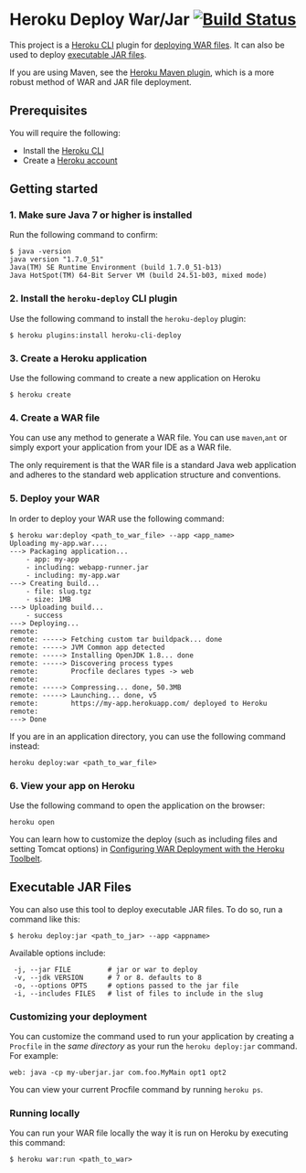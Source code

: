 # Heroku Deploy War/Jar [![Build Status](https://travis-ci.org/heroku/heroku-cli-deploy.svg?branch=master)](https://travis-ci.org/heroku/heroku-cli-deploy)

This project is a [Heroku CLI](https://toolbelt.heroku.com/)
plugin for [deploying WAR files](https://devcenter.heroku.com/articles/war-deployment). It can also be used to deploy
[executable JAR files](#executable-jar-files).

If you are using Maven, see the [Heroku Maven plugin](https://devcenter.heroku.com/articles/deploying-java-applications-with-the-heroku-maven-plugin),
which is a more robust method of WAR and JAR file deployment.

## Prerequisites

You will require the following:

* Install the [Heroku CLI](https://toolbelt.heroku.com/)
* Create a [Heroku account](https://api.heroku.com/signup)

## Getting started

### 1. Make sure Java 7 or higher is installed

Run the following command to confirm:

```sh-session
$ java -version
java version "1.7.0_51"
Java(TM) SE Runtime Environment (build 1.7.0_51-b13)
Java HotSpot(TM) 64-Bit Server VM (build 24.51-b03, mixed mode)
```

### 2. Install the <code>heroku-deploy</code> CLI plugin

Use the following command to install the <code>heroku-deploy</code> plugin:

    $ heroku plugins:install heroku-cli-deploy

### 3. Create a Heroku application

Use the following command to create a new application on Heroku

    $ heroku create

### 4. Create a WAR file

You can use any method to generate a WAR file. You can use <code>maven</code>,<code>ant</code> or simply export your application from your IDE as a WAR file.

The only requirement is that the WAR file is a standard Java web application and adheres to the standard web application structure and conventions.

### 5. Deploy your WAR

In order to deploy your WAR use the following command:

```sh-session
$ heroku war:deploy <path_to_war_file> --app <app_name>
Uploading my-app.war....
---> Packaging application...
    - app: my-app
    - including: webapp-runner.jar
    - including: my-app.war
---> Creating build...
    - file: slug.tgz
    - size: 1MB
---> Uploading build...
    - success
---> Deploying...
remote:
remote: -----> Fetching custom tar buildpack... done
remote: -----> JVM Common app detected
remote: -----> Installing OpenJDK 1.8... done
remote: -----> Discovering process types
remote:        Procfile declares types -> web
remote:
remote: -----> Compressing... done, 50.3MB
remote: -----> Launching... done, v5
remote:        https://my-app.herokuapp.com/ deployed to Heroku
remote:
---> Done
```

If you are in an application directory, you can use the following command instead:

    heroku deploy:war <path_to_war_file>

### 6. View your app on Heroku

Use the following command to open the application on the browser:

    heroku open

You can learn how to customize the deploy (such as including files and setting Tomcat options)
in [Configuring WAR Deployment with the Heroku Toolbelt](https://devcenter.heroku.com/articles/configuring-war-deployment-with-the-heroku-toolbelt).

## Executable JAR Files

You can also use this tool to deploy executable JAR files. To do so, run a command like this:

```
$ heroku deploy:jar <path_to_jar> --app <appname>
```

Available options include:

```
 -j, --jar FILE         # jar or war to deploy
 -v, --jdk VERSION      # 7 or 8. defaults to 8
 -o, --options OPTS     # options passed to the jar file
 -i, --includes FILES   # list of files to include in the slug
```

### Customizing your deployment

You can customize the command used to run your application by creating a `Procfile` in the *same directory* as your run the `heroku deploy:jar` command. For example:

```
web: java -cp my-uberjar.jar com.foo.MyMain opt1 opt2
```

You can view your current Procfile command by running `heroku ps`.

### Running locally

You can run your WAR file locally the way it is run on Heroku by executing
this command:

```
$ heroku war:run <path_to_war>
```

